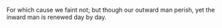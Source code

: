 For which cause we faint not; but though our outward man perish, yet the inward man is renewed day by day.
